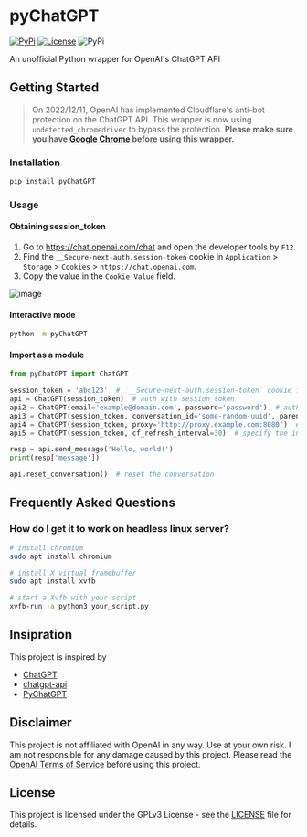 # pyChatGPT

[![PyPi](https://img.shields.io/pypi/v/pyChatGPT.svg)](https://pypi.python.org/pypi/pyChatGPT)
[![License](https://img.shields.io/github/license/terry3041/pyChatGPT.svg?color=green)](https://github.com/terry3041/pyChatGPT/blob/main/LICENSE)
![PyPi](https://img.shields.io/badge/code_style-black+flake8-blue.svg)

An unofficial Python wrapper for OpenAI's ChatGPT API

## Getting Started

> On 2022/12/11, OpenAI has implemented Cloudflare's anti-bot protection on the ChatGPT API. This wrapper is now using `undetected_chromedriver` to bypass the protection. **Please make sure you have [Google Chrome](https://www.google.com/chrome/) before using this wrapper.**

### Installation

```bash
pip install pyChatGPT
```

### Usage

#### Obtaining session_token

1. Go to https://chat.openai.com/chat and open the developer tools by `F12`.
2. Find the `__Secure-next-auth.session-token` cookie in `Application` > `Storage` > `Cookies` > `https://chat.openai.com`.
3. Copy the value in the `Cookie Value` field.

![image](https://user-images.githubusercontent.com/19218518/206170122-61fbe94f-4b0c-4782-a344-e26ac0d4e2a7.png)

#### Interactive mode

```bash
python -m pyChatGPT
```

#### Import as a module

```python
from pyChatGPT import ChatGPT

session_token = 'abc123'  # `__Secure-next-auth.session-token` cookie from https://chat.openai.com/chat
api = ChatGPT(session_token)  # auth with session token
api2 = ChatGPT(email='example@domain.com', password='password')  # auth with email and password (unreliable)
api3 = ChatGPT(session_token, conversation_id='some-random-uuid', parent_id='another-random-uuid')  # specify a conversation
api4 = ChatGPT(session_token, proxy='http://proxy.example.com:8080')  # specify proxy
api5 = ChatGPT(session_token, cf_refresh_interval=30)  # specify the interval to refresh the cf cookies (in minutes)

resp = api.send_message('Hello, world!')
print(resp['message'])

api.reset_conversation()  # reset the conversation
```

## Frequently Asked Questions

### How do I get it to work on headless linux server?

```bash
# install chromium
sudo apt install chromium

# install X virtual framebuffer
sudo apt install xvfb

# start a Xvfb with your script
xvfb-run -a python3 your_script.py
```

## Insipration

This project is inspired by

-   [ChatGPT](https://github.com/acheong08/ChatGPT)
-   [chatgpt-api](https://github.com/transitive-bullshit/chatgpt-api)
-   [PyChatGPT](https://github.com/rawandahmad698/PyChatGPT)

## Disclaimer

This project is not affiliated with OpenAI in any way. Use at your own risk. I am not responsible for any damage caused by this project. Please read the [OpenAI Terms of Service](https://beta.openai.com/terms) before using this project.

## License

This project is licensed under the GPLv3 License - see the [LICENSE](LICENSE) file for details.
